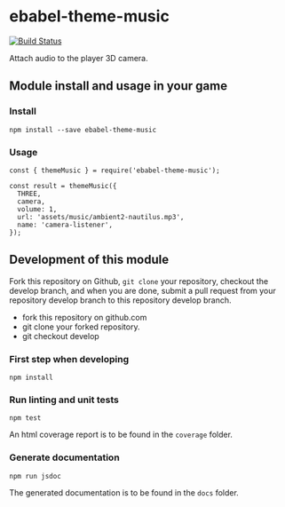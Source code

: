 # ebabel-theme-music
[![Build Status](https://travis-ci.org/ebabel-games/ebabel-theme-music.svg?branch=master)](https://travis-ci.org/ebabel-games/ebabel-theme-music)

Attach audio to the player 3D camera.

## Module install and usage in your game

### Install
```
npm install --save ebabel-theme-music
```

### Usage
```
const { themeMusic } = require('ebabel-theme-music');

const result = themeMusic({
  THREE,
  camera,
  volume: 1,
  url: 'assets/music/ambient2-nautilus.mp3',
  name: 'camera-listener',
});
```

## Development of this module
Fork this repository on Github, `git clone` your repository, checkout the develop branch, and when you are done, submit a pull request from your repository develop branch to this repository develop branch.

* fork this repository on github.com
* git clone your forked repository.
* git checkout develop

### First step when developing
```
npm install
```

### Run linting and unit tests
```
npm test
```

An html coverage report is to be found in the `coverage` folder.

### Generate documentation
```
npm run jsdoc
```

The generated documentation is to be found in the `docs` folder.
